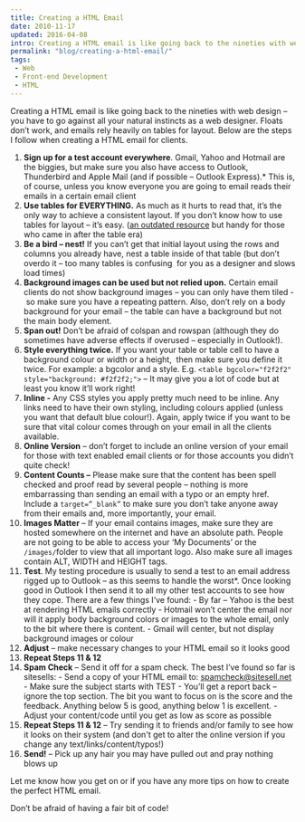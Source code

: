 ```yaml
---
title: Creating a HTML Email
date: 2010-11-17
updated: 2016-04-08
intro: Creating a HTML email is like going back to the nineties with web design – you have to go against all your natural instincts as a web designer.
permalink: "blog/creating-a-html-email/"
tags:
 - Web
 - Front-end Development
 - HTML
---
```


Creating a HTML email is like going back to the nineties with web design – you have to go against all your natural instincts as a web designer. Floats don’t work, and emails rely heavily on tables for layout. Below are the steps I follow when creating a HTML email for clients.

1.  **Sign up for a test account everywhere**. Gmail, Yahoo and Hotmail are the biggies, but make sure you also have access to Outlook, Thunderbird and Apple Mail (and if possible – Outlook Express).\* This is, of course, unless you know everyone you are going to email reads their emails in a certain email client
2.  **Use tables for EVERYTHING.** As much as it hurts to read that, it’s the only way to achieve a consistent layout. If you don’t know how to use tables for layout – it’s easy. ([an outdated resource](http://www.ironspider.ca/webdesign102/tables4layout2.htm) but handy for those who came in after the table era)
3.  **Be a bird – nest!** If you can’t get that initial layout using the rows and columns you already have, nest a table inside of that table (but don’t overdo it – too many tables is confusing  for you as a designer and slows load times)
4.  **Background images can be used but not relied upon.** Certain email clients do not show background images – you can only have them tiled - so make sure you have a repeating pattern. Also, don’t rely on a body background for your email – the table can have a background but not the main body element.
5.  **Span out!** Don’t be afraid of colspan and rowspan (although they do sometimes have adverse effects if overused – especially in Outlook!).
6.  **Style everything twice.** If you want your table or table cell to have a background colour or width or a height,  then make sure you define it twice. For example: a bgcolor and a style. E.g. `<table bgcolor="f2f2f2" style="background: #f2f2f2;">` – It may give you a lot of code but at least you know it’ll work right!
7.  **Inline -** Any CSS styles you apply pretty much need to be inline. Any links need to have their own styling, including colours applied (unless you want that default blue colour!). Again, apply twice if you want to be sure that vital colour comes through on your email in all the clients available.
8.  **Online Version** – don’t forget to include an online version of your email for those with text enabled email clients or for those accounts you didn’t quite check!
9.  **Content Counts –** Please make sure that the content has been spell checked and proof read by several people – nothing is more embarrassing than sending an email with a typo or an empty href. Include a `target=”_blank”` to make sure you don’t take anyone away from their emails and, more importantly, your email.
10.  **Images Matter** – If your email contains images, make sure they are hosted somewhere on the internet and have an absolute path. People are not going to be able to access your ‘My Documents’ or the `/images/`folder to view that all important logo. Also make sure all images contain ALT, WIDTH and HEIGHT tags.
11.  **Test**. My testing procedure is usually to send a test to an email address rigged up to Outlook – as this seems to handle the worst\*. Once looking good in Outlook I then send it to all my other test accounts to see how they cope. There are a few things I’ve found:
	- By far – Yahoo is the best at rendering HTML emails correctly
	- Hotmail won’t center the email nor will it apply body background colors or images to the whole email, only to the bit where there is content.
	- Gmail will center, but not display background images or colour
12.  **Adjust** – make necessary changes to your HTML email so it looks good
13.  **Repeat Steps 11 & 12**
14.  **Spam Check** – Send it off for a spam check. The best I’ve found so far is sitesells:
	- Send a copy of your HTML email to: [spamcheck@sitesell.net](mailto:spamcheck@sitesell.net)
	- Make sure the subject starts with TEST
	- You’ll get a report back – ignore the top section. The bit you want to focus on is the score and the feedback. Anything below 5 is good, anything below 1 is excellent.
	- Adjust your content/code until you get as low as score as possible
15.  **Repeat Steps 11 & 12** – Try sending it to friends and/or family to see how it looks on their system (and don't get to alter the online version if you change any text/links/content/typos!)
16.  **Send!** – Pick up any hair you may have pulled out and pray nothing blows up

Let me know how you get on or if you have any more tips on how to create the perfect HTML email.

Don’t be afraid of having a fair bit of code!
